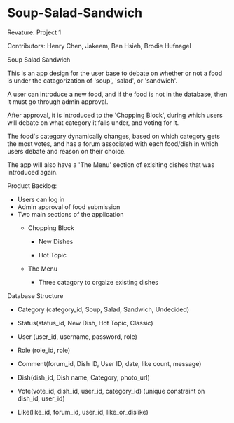 # Soup-Salad-Sandwich
Revature: Project 1

Contributors: Henry Chen, Jakeem, Ben Hsieh, Brodie Hufnagel

Soup Salad Sandwich

This is an app design for the user base to debate on whether or not a food is under the catagorization of 'soup', 'salad', or 'sandwich'.

A user can introduce a new food, and if the food is not in the database, then it must go through admin approval.

After approval, it is introduced to the 'Chopping Block', during which users will debate on what category it falls under, and voting for it.

The food's category dynamically changes, based on which category gets the most votes, and has a forum associated with each food/dish in which users
debate and reason on their choice.

The app will also have a 'The Menu' section of exisiting dishes that was introduced again.




Product Backlog:
- Users can log in
- Admin approval of food submission
- Two main sections of the application
	- Chopping Block
		- New Dishes

		- Hot Topic

	- The Menu
		- Three catagory to orgaize existing dishes



Database Structure

- Category (category_id, Soup, Salad, Sandwich, Undecided)

- Status(status_id, New Dish, Hot Topic, Classic)

- User (user_id, username, password, role)

- Role (role_id, role)

- Comment(forum_id, Dish ID, User ID, date, like count, message)

- Dish(dish_id, Dish name, Category, photo_url)

- Vote(vote_id, dish_id, user_id, category_id) (unique constraint on dish_id, user_id)

- Like(like_id, forum_id, user_id, like_or_dislike)
